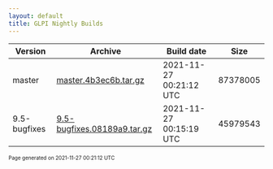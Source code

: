 ```yaml
---
layout: default
title: GLPI Nightly Builds
---
```


Version|Archive|Build date|Size
---|---|---|---
master|[master.4b3ec6b.tar.gz](master.4b3ec6b.tar.gz)|2021-11-27 00:21:12 UTC|87378005
9.5-bugfixes|[9.5-bugfixes.08189a9.tar.gz](9.5-bugfixes.08189a9.tar.gz)|2021-11-27 00:15:19 UTC|45979543

<font size="1">Page generated on 2021-11-27 00:21:12 UTC</font>
